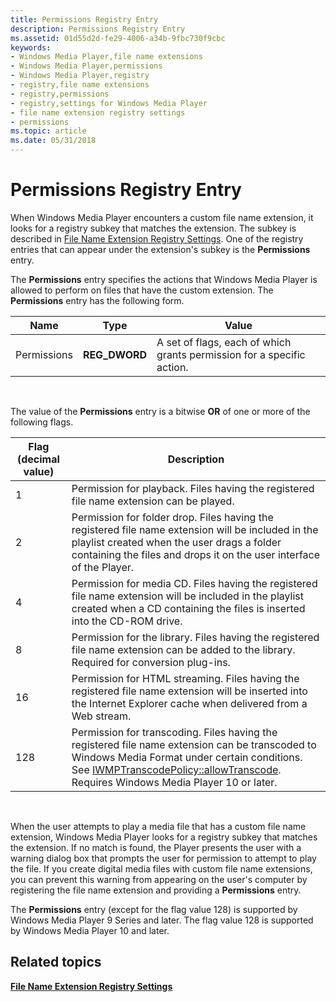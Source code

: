 ```yaml
---
title: Permissions Registry Entry
description: Permissions Registry Entry
ms.assetid: 01d55d2d-fe29-4006-a34b-9fbc730f9cbc
keywords:
- Windows Media Player,file name extensions
- Windows Media Player,permissions
- Windows Media Player,registry
- registry,file name extensions
- registry,permissions
- registry,settings for Windows Media Player
- file name extension registry settings
- permissions
ms.topic: article
ms.date: 05/31/2018
---
```


# Permissions Registry Entry

When Windows Media Player encounters a custom file name extension, it looks for a registry subkey that matches the extension. The subkey is described in [File Name Extension Registry Settings](file-name-extension-registry-settings.md). One of the registry entries that can appear under the extension's subkey is the **Permissions** entry.

The **Permissions** entry specifies the actions that Windows Media Player is allowed to perform on files that have the custom extension. The **Permissions** entry has the following form.



| Name        | Type           | Value                                                                  |
|-------------|----------------|------------------------------------------------------------------------|
| Permissions | **REG\_DWORD** | A set of flags, each of which grants permission for a specific action. |



 

The value of the **Permissions** entry is a bitwise **OR** of one or more of the following flags.



| Flag (decimal value) | Description                                                                                                                                                                                                                                                                   |
|----------------------|-------------------------------------------------------------------------------------------------------------------------------------------------------------------------------------------------------------------------------------------------------------------------------|
| 1                    | Permission for playback. Files having the registered file name extension can be played.                                                                                                                                                                                       |
| 2                    | Permission for folder drop. Files having the registered file name extension will be included in the playlist created when the user drags a folder containing the files and drops it on the user interface of the Player.                                                      |
| 4                    | Permission for media CD. Files having the registered file name extension will be included in the playlist created when a CD containing the files is inserted into the CD-ROM drive.                                                                                           |
| 8                    | Permission for the library. Files having the registered file name extension can be added to the library. Required for conversion plug-ins.                                                                                                                                    |
| 16                   | Permission for HTML streaming. Files having the registered file name extension will be inserted into the Internet Explorer cache when delivered from a Web stream.                                                                                                            |
| 128                  | Permission for transcoding. Files having the registered file name extension can be transcoded to Windows Media Format under certain conditions. See [IWMPTranscodePolicy::allowTranscode](/previous-versions/windows/desktop/api/wmpservices/nf-wmpservices-iwmptranscodepolicy-allowtranscode). Requires Windows Media Player 10 or later. |



 

When the user attempts to play a media file that has a custom file name extension, Windows Media Player looks for a registry subkey that matches the extension. If no match is found, the Player presents the user with a warning dialog box that prompts the user for permission to attempt to play the file. If you create digital media files with custom file name extensions, you can prevent this warning from appearing on the user's computer by registering the file name extension and providing a **Permissions** entry.

The **Permissions** entry (except for the flag value 128) is supported by Windows Media Player 9 Series and later. The flag value 128 is supported by Windows Media Player 10 and later.

## Related topics

<dl> <dt>

[**File Name Extension Registry Settings**](file-name-extension-registry-settings.md)
</dt> </dl>

 

 




